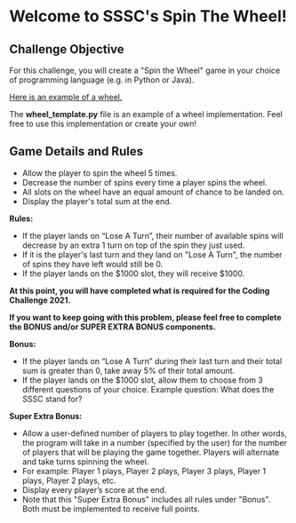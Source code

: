 # Welcome to SSSC's Spin The Wheel!


## Challenge Objective

For this challenge, you will create a "Spin the Wheel" game in your choice of programming language (e.g. in Python or Java). 

[Here is an example of a wheel.](https://www.google.com/search?q=spin+the+wheel&rlz=1C5CHFA_enCA917CA917&tbm=isch&source=lnms&sa=X&ved=2ahUKEwjE5pyU7u_zAhXnGTQIHQnUCicQ_AUoAnoECAEQBA&biw=1426&bih=952&dpr=2#imgrc=KV4Y97TJqyUvRM)

The **wheel_template.py** file is an example of a wheel implementation. Feel free to use this implementation or create your own!


## Game Details and Rules

* Allow the player to spin the wheel 5 times. 
* Decrease the number of spins every time a player spins the wheel.
* All slots on the wheel have an equal amount of chance to be landed on.
* Display the player's total sum at the end.

**Rules:**
* If the player lands on “Lose A Turn”, their number of available spins will decrease by an extra 1 turn on top of the spin they just used.
* If it is the player's last turn and they land on "Lose A Turn", the number of spins they have left would still be 0. 
* If the player lands on the $1000 slot, they will receive $1000.

**At this point, you will have completed what is required for the Coding Challenge 2021.**

**If you want to keep going with this problem, please feel free to complete the BONUS and/or SUPER EXTRA BONUS components.**

**Bonus:**
* If the player lands on “Lose A Turn” during their last turn and their total sum is greater than 0, take away 5% of their total amount. 
* If the player lands on the $1000 slot, allow them to choose from 3 different questions of your choice. Example question: What does the SSSC stand for?

**Super Extra Bonus:**
* Allow a user-defined number of players to play together. In other words, the program will take in a number (specified by the user) for the number of players that will be playing the game together. Players will alternate and take turns spinning the wheel.
* For example: Player 1 plays, Player 2 plays, Player 3 plays, Player 1 plays, Player 2 plays, etc. 
* Display every player’s score at the end.
* Note that this "Super Extra Bonus" includes all rules under "Bonus". Both must be implemented to receive full points.
